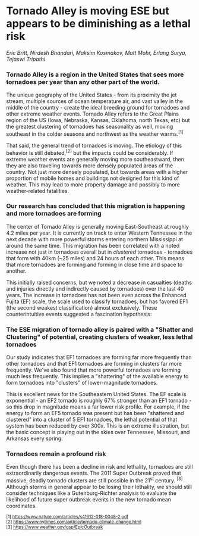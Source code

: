# Tornado Alley is moving ESE but appears to be diminishing as a lethal risk
*Eric Britt, Nirdesh Bhandari, Maksim Kosmakov, Matt Mohr, Erlang Surya, Tejaswi Tripathi*

### Tornado Alley is a region in the United States that sees more tornadoes per year than any other part of the world. 
The unique geography of the United States - from its proximity the jet stream, multiple sources of ocean temperature air, and vast valley in the middle of the country - create the ideal breeding ground for tornadoes and other extreme weather events. Tornado Alley refers to the Great Plains region of the US (Iowa, Nebraska, Kansas, Oklahoma, north Texas, etc) but the greatest clustering of tornadoes has seasonality as well, moving southeast in the colder seasons and northwest as the weather warms.<sup>[1]</sup> 

That said, the general trend of tornadoes is moving. The etiology of this behavior is still debated,<sup>[2]</sup> but the impacts could be considerably. If extreme weather events are generally moving more southeastward, then they are also traveling towards more densely populated areas of the country. Not just more densely populated, but towards areas with a higher proportion of mobile homes and buildings not designed for this kind of weather. This may lead to more property damage and possibly to more weather-related fatalities.

### Our research has concluded that this migration is happening and more tornadoes are forming
The center of Tornado Alley is generally moving East-Southeast at roughly 4.2 miles per year. It is currently on track to enter Western Tennessee in the next decade with more powerful storms entering northern Mississippi at around the same time. This migration has been correlated with a noted increase not just in tornadoes overall but in *clustered* tornadoes - tornadoes that form with 40km (~25 miles) and 24 hours of each other. This means that more tornadoes are forming and forming in close time and space to another. 

This initially raised concerns, but we noted a decrease in casualties (deaths and injuries directly and indirectly caused by tornadoes) over the last 40 years. The increase in tornadoes has not been even across the Enhanced Fujita (EF) scale, the scale used to classify tornadoes, but has favored EF1 (the second weakest classification) almost exclusively. These counterintuitive events suggested a fascination hypothesis: 

### The ESE migration of tornado alley is paired with a "Shatter and Clustering" of potential, creating clusters of weaker, less lethal tornadoes

Our study indicates that EF1 tornadoes are forming far more frequently than other tornadoes and that EF1 tornadoes are forming in clusters far more frequently. We've also found that more powerful tornadoes are forming much less frequently. This implies a "shattering" of the available energy to form tornadoes into "clusters" of lower-magnitude tornadoes. 

This is excellent news for the Southeastern United States. The EF scale is exponential - an EF2 tornado is roughly 67% stronger than an EF1 tornado - so this drop in magnitude means a far lower risk profile. For example, if the energy to form an EF5 tornado was present but has been "shattered and clustered" into a cluster of 5 EF1 tornadoes, the lethal potential of that system has been reduced by over 300x. This is an extreme illustration, but the basic concept is playing out in the skies over Tennessee, Missouri, and Arkansas every spring. 

### Tornadoes remain a profound risk
Even though there has been a decline in risk and lethality, tornadoes are still extraordinarily dangerous events. The 2011 Super Outbreak proved that massive, deadly tornado clusters are still possible in the 21<sup>st</sup> century. <sup>[3]</sup> Although storms in general appear to be losing their lethality, we should still consider techniques like a Gutenburg-Richter analysis to evaluate the likelihood of future super outbreak events in the new tornado mean coordinates.


<sub>[1] https://www.nature.com/articles/s41612-018-0048-2.pdf </sub>  
<sub>[2] https://www.nytimes.com/article/tornado-climate-change.html </sub>  
<sub>[3] https://www.weather.gov/gsp/EpicOutbreak </sub>
